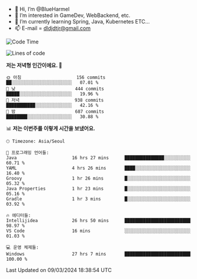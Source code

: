 - 👋 Hi, I’m @BlueHarmel
- 👀 I’m interested in GameDev, WebBackend, etc.
- 🌱 I’m currently learning Spring, Java, Kubernetes ETC...
- 📫 E-mail = dldjdtjr@gmail.com
  <!--START_SECTION:waka-->
![Code Time](http://img.shields.io/badge/Code%20Time-464%20hrs%2027%20mins-blue)

![Lines of code](https://img.shields.io/badge/%EC%A0%80%EB%8A%94%20%EC%97%AC%ED%83%9C%EA%B9%8C%EC%A7%80%20-39.8%20million%20%EC%A4%84%EC%9D%98%20%EC%BD%94%EB%93%9C%EB%A5%BC%20%EC%9E%91%EC%84%B1%ED%96%88%EC%96%B4%EC%9A%94.-blue)

**저는 저녁형 인간이에요. 🦉** 

```text
🌞 아침                     156 commits         ██░░░░░░░░░░░░░░░░░░░░░░░   07.01 % 
🌆 낮　                     444 commits         █████░░░░░░░░░░░░░░░░░░░░   19.96 % 
🌃 저녁                     938 commits         ███████████░░░░░░░░░░░░░░   42.16 % 
🌙 밤　                     687 commits         ████████░░░░░░░░░░░░░░░░░   30.88 % 
```


📊 **저는 이번주를 이렇게 시간을 보냈어요.** 

```text
🕑︎ Timezone: Asia/Seoul

💬 프로그래밍 언어들: 
Java                     16 hrs 27 mins      ███████████████░░░░░░░░░░   60.71 % 
YAML                     4 hrs 26 mins       ████░░░░░░░░░░░░░░░░░░░░░   16.40 % 
Groovy                   1 hr 26 mins        █░░░░░░░░░░░░░░░░░░░░░░░░   05.32 % 
Java Properties          1 hr 23 mins        █░░░░░░░░░░░░░░░░░░░░░░░░   05.16 % 
Gradle                   1 hr 3 mins         █░░░░░░░░░░░░░░░░░░░░░░░░   03.92 % 

🔥 에디터들: 
Intellijidea             26 hrs 50 mins      █████████████████████████   98.97 % 
VS Code                  16 mins             ░░░░░░░░░░░░░░░░░░░░░░░░░   01.03 % 

💻 운영 체제들: 
Windows                  27 hrs 7 mins       █████████████████████████   100.00 % 
```


 Last Updated on 09/03/2024 18:38:54 UTC
<!--END_SECTION:waka-->
<!---
BlueHarmel/BlueHarmel is a ✨ special ✨ repository because its `README.md` (this file) appears on your GitHub profile.
You can click the Preview link to take a look at your changes.
--->

